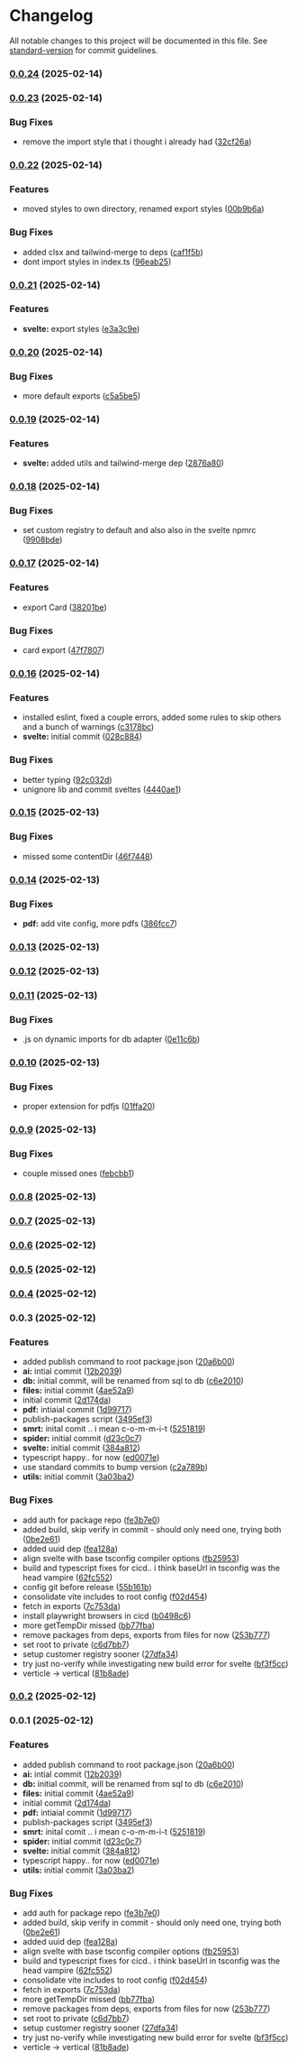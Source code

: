 # Changelog

All notable changes to this project will be documented in this file. See [standard-version](https://github.com/conventional-changelog/standard-version) for commit guidelines.

### [0.0.24](https://git.grffn.net/happyvertical/have-sdk/compare/v0.0.23...v0.0.24) (2025-02-14)

### [0.0.23](https://git.grffn.net/happyvertical/have-sdk/compare/v0.0.22...v0.0.23) (2025-02-14)


### Bug Fixes

* remove the import style that i thought i already had ([32cf26a](https://git.grffn.net/happyvertical/have-sdk/commit/32cf26a3b77374f3c357dabc35a649f37145cbc2))

### [0.0.22](https://git.grffn.net/happyvertical/have-sdk/compare/v0.0.21...v0.0.22) (2025-02-14)


### Features

* moved styles to own directory, renamed export styles ([00b9b6a](https://git.grffn.net/happyvertical/have-sdk/commit/00b9b6a67ed005c0e8dde0fef3a976db8f898fc7))


### Bug Fixes

* added clsx and tailwind-merge to deps ([caf1f5b](https://git.grffn.net/happyvertical/have-sdk/commit/caf1f5bc85352fa5e294f211492f116b02dafe2d))
* dont import styles in index.ts ([96eab25](https://git.grffn.net/happyvertical/have-sdk/commit/96eab25070c1395cf18493905b95e703ea457d8b))

### [0.0.21](https://git.grffn.net/happyvertical/have-sdk/compare/v0.0.20...v0.0.21) (2025-02-14)


### Features

* **svelte:** export styles ([e3a3c9e](https://git.grffn.net/happyvertical/have-sdk/commit/e3a3c9e632af89fa673e2e3220bcc79de0a3b6c8))

### [0.0.20](https://git.grffn.net/happyvertical/have-sdk/compare/v0.0.19...v0.0.20) (2025-02-14)


### Bug Fixes

* more default exports ([c5a5be5](https://git.grffn.net/happyvertical/have-sdk/commit/c5a5be54db6e84c062e71e8c80e4b418c47d8605))

### [0.0.19](https://git.grffn.net/happyvertical/have-sdk/compare/v0.0.18...v0.0.19) (2025-02-14)


### Features

* **svelte:** added utils and tailwind-merge dep ([2876a80](https://git.grffn.net/happyvertical/have-sdk/commit/2876a80501cbf18e53215c641847220c9f331134))

### [0.0.18](https://git.grffn.net/happyvertical/have-sdk/compare/v0.0.17...v0.0.18) (2025-02-14)


### Bug Fixes

* set custom registry to default and also also in the svelte npmrc ([9908bde](https://git.grffn.net/happyvertical/have-sdk/commit/9908bded4e9f2fa8d3029230ed3071d580d1fe91))

### [0.0.17](https://git.grffn.net/happyvertical/have-sdk/compare/v0.0.16...v0.0.17) (2025-02-14)


### Features

* export Card ([38201be](https://git.grffn.net/happyvertical/have-sdk/commit/38201be9a5940e39ab552e8f8a44025fba11b1eb))


### Bug Fixes

* card export ([47f7807](https://git.grffn.net/happyvertical/have-sdk/commit/47f7807f158565566c19ed32ea395fef09697739))

### [0.0.16](https://git.grffn.net/happyvertical/have-sdk/compare/v0.0.15...v0.0.16) (2025-02-14)


### Features

* installed eslint, fixed a couple errors, added some rules to skip others and a bunch of warnings ([c3178bc](https://git.grffn.net/happyvertical/have-sdk/commit/c3178bc7ec8433d32b8191d35f4c247f5d5ea441))
* **svelte:** initial commit ([028c884](https://git.grffn.net/happyvertical/have-sdk/commit/028c884ecdf2c0e8f37e4298d30fb711dc2e6268))


### Bug Fixes

* better typing ([92c032d](https://git.grffn.net/happyvertical/have-sdk/commit/92c032dfdffceb66b87a742d3748054a135086fe))
* unignore lib and commit sveltes ([4440ae1](https://git.grffn.net/happyvertical/have-sdk/commit/4440ae12ce72e01854f2680fa15555010b88e759))

### [0.0.15](https://git.grffn.net/happyvertical/have-sdk/compare/v0.0.14...v0.0.15) (2025-02-13)


### Bug Fixes

* missed some contentDir ([46f7448](https://git.grffn.net/happyvertical/have-sdk/commit/46f744826ceaae6b36ad1f50eb855cf5c2581da4))

### [0.0.14](https://git.grffn.net/happyvertical/have-sdk/compare/v0.0.13...v0.0.14) (2025-02-13)


### Bug Fixes

* **pdf:** add vite config, more pdfs ([386fcc7](https://git.grffn.net/happyvertical/have-sdk/commit/386fcc7a21263cc052aaa419a0647629d25b4464))

### [0.0.13](https://git.grffn.net/happyvertical/have-sdk/compare/v0.0.12...v0.0.13) (2025-02-13)

### [0.0.12](https://git.grffn.net/happyvertical/have-sdk/compare/v0.0.11...v0.0.12) (2025-02-13)

### [0.0.11](https://git.grffn.net/happyvertical/have-sdk/compare/v0.0.10...v0.0.11) (2025-02-13)


### Bug Fixes

* .js on dynamic imports for db adapter ([0e11c6b](https://git.grffn.net/happyvertical/have-sdk/commit/0e11c6be252b834aaf24d9dc43950e66af4227b0))

### [0.0.10](https://git.grffn.net/happyvertical/have-sdk/compare/v0.0.9...v0.0.10) (2025-02-13)


### Bug Fixes

* proper extension for pdfjs ([01ffa20](https://git.grffn.net/happyvertical/have-sdk/commit/01ffa20f236cae3b3f9e348b85b843d630f28bc1))

### [0.0.9](https://git.grffn.net/happyvertical/have-sdk/compare/v0.0.8...v0.0.9) (2025-02-13)


### Bug Fixes

* couple missed ones ([febcbb1](https://git.grffn.net/happyvertical/have-sdk/commit/febcbb1672cdeff05006c1e314d4fc27b6c43485))

### [0.0.8](https://git.grffn.net/happyvertical/have-sdk/compare/v0.0.7...v0.0.8) (2025-02-13)

### [0.0.7](https://git.grffn.net/happyvertical/have-sdk/compare/v0.0.6...v0.0.7) (2025-02-13)

### [0.0.6](https://git.grffn.net/happyvertical/have-sdk/compare/v0.0.5...v0.0.6) (2025-02-12)

### [0.0.5](https://git.grffn.net/happyvertical/have-sdk/compare/v0.0.4...v0.0.5) (2025-02-12)

### [0.0.4](https://git.grffn.net/happyvertical/have-sdk/compare/v0.0.3...v0.0.4) (2025-02-12)

### 0.0.3 (2025-02-12)


### Features

* added publish command to root package.json ([20a6b00](https://git.grffn.net/happyvertical/have-sdk/commit/20a6b00b5ea9c239d71146783eded7090b2c044e))
* **ai:** intial commit ([12b2039](https://git.grffn.net/happyvertical/have-sdk/commit/12b20393b29d6248a5c3749beb6318736474b20f))
* **db:** initial commit, will be renamed from sql to db ([c6e2010](https://git.grffn.net/happyvertical/have-sdk/commit/c6e2010b0ef51af1772db961dc3ffebe49fbe75b))
* **files:** initial commit ([4ae52a9](https://git.grffn.net/happyvertical/have-sdk/commit/4ae52a94f2d91f5abb4ec8af4889a93c1ca44954))
* initial commit ([2d174da](https://git.grffn.net/happyvertical/have-sdk/commit/2d174da8910155b7d969d88a91210d5fba73c195))
* **pdf:** intiaial commit ([1d99717](https://git.grffn.net/happyvertical/have-sdk/commit/1d99717a259a866e1476f20e70f00c2441306883))
* publish-packages script ([3495ef3](https://git.grffn.net/happyvertical/have-sdk/commit/3495ef3064e3b96e0ff30a1600715aa8e3287cde))
* **smrt:** inital comit .. i mean c-o-m-m-i-t ([5251819](https://git.grffn.net/happyvertical/have-sdk/commit/525181921cb55a5b7e4856ac85205a8221a2dcfd))
* **spider:** initial commit ([d23c0c7](https://git.grffn.net/happyvertical/have-sdk/commit/d23c0c73de53735921a472ded710a0f52d91c364))
* **svelte:** initial commit ([384a812](https://git.grffn.net/happyvertical/have-sdk/commit/384a812cdb0843e0f18d1eb783db3847dd71722a))
* typescript happy.. for now ([ed0071e](https://git.grffn.net/happyvertical/have-sdk/commit/ed0071e7d449fce9ed9103d28f22b23a4bc0579b))
* use standard commits to bump version ([c2a789b](https://git.grffn.net/happyvertical/have-sdk/commit/c2a789ba253002aa8d0bb07a51372f6ed10c5925))
* **utils:** initial commit ([3a03ba2](https://git.grffn.net/happyvertical/have-sdk/commit/3a03ba210115ef23f3713bfdbf2ce1c0844aa5a3))


### Bug Fixes

* add auth for package repo ([fe3b7e0](https://git.grffn.net/happyvertical/have-sdk/commit/fe3b7e0d7792ed98e9c87400ea587d03da4da3d3))
* added build, skip verify in commit - should only need one, trying both ([0be2e61](https://git.grffn.net/happyvertical/have-sdk/commit/0be2e61f2d79d5a988a2aad642b00f0b6bea7267))
* added uuid dep ([fea128a](https://git.grffn.net/happyvertical/have-sdk/commit/fea128ad7ba3058947b3755befd713af4ae0fdf5))
* align svelte with base tsconfig compiler options ([fb25953](https://git.grffn.net/happyvertical/have-sdk/commit/fb259537fe5067124dbef21998c1c4d475efd2e8))
* build and typescript fixes for cicd.. i think baseUrl in tsconfig was the head vampire ([62fc552](https://git.grffn.net/happyvertical/have-sdk/commit/62fc552ef528553767bd9f041b6a7a7a5c7d7832))
* config git before release ([55b161b](https://git.grffn.net/happyvertical/have-sdk/commit/55b161be820fd7b29f7c8a16fd159254b99265a9))
* consolidate vite includes to root config ([f02d454](https://git.grffn.net/happyvertical/have-sdk/commit/f02d45495ed28495f711ac684becebdb4999f1a9))
* fetch in exports ([7c753da](https://git.grffn.net/happyvertical/have-sdk/commit/7c753da0754b7c8c77956620764443c3a41d20fc))
* install playwright browsers in cicd ([b0498c6](https://git.grffn.net/happyvertical/have-sdk/commit/b0498c6e7938f3d07f1425badeb07e1e1e048cc3))
* more getTempDir missed ([bb77fba](https://git.grffn.net/happyvertical/have-sdk/commit/bb77fba462d99d8698979a9e245a56d17d6746f0))
* remove packages from deps, exports from files for now ([253b777](https://git.grffn.net/happyvertical/have-sdk/commit/253b777fbf44f45a88608d9297e4eaf7421b3fa5))
* set root to private ([c6d7bb7](https://git.grffn.net/happyvertical/have-sdk/commit/c6d7bb7760e96b3d369926bdd297fef78f07645e))
* setup customer registry sooner ([27dfa34](https://git.grffn.net/happyvertical/have-sdk/commit/27dfa343c288d7914eea54e285a1c14b85f4212d))
* try just no-verify while investigating new build error for svelte ([bf3f5cc](https://git.grffn.net/happyvertical/have-sdk/commit/bf3f5ccef8bb943e5eb940bb9b5c052a23a95ad3))
* verticle -> vertical ([81b8ade](https://git.grffn.net/happyvertical/have-sdk/commit/81b8adec768382abe4170900b621e1cfc74e748d))

### [0.0.2](https://git.grffn.net:2222/happyvertical/have-sdk/compare/v0.0.1...v0.0.2) (2025-02-12)

### 0.0.1 (2025-02-12)


### Features

* added publish command to root package.json ([20a6b00](https://git.grffn.net:2222/happyvertical/have-sdk/commit/20a6b00b5ea9c239d71146783eded7090b2c044e))
* **ai:** intial commit ([12b2039](https://git.grffn.net:2222/happyvertical/have-sdk/commit/12b20393b29d6248a5c3749beb6318736474b20f))
* **db:** initial commit, will be renamed from sql to db ([c6e2010](https://git.grffn.net:2222/happyvertical/have-sdk/commit/c6e2010b0ef51af1772db961dc3ffebe49fbe75b))
* **files:** initial commit ([4ae52a9](https://git.grffn.net:2222/happyvertical/have-sdk/commit/4ae52a94f2d91f5abb4ec8af4889a93c1ca44954))
* initial commit ([2d174da](https://git.grffn.net:2222/happyvertical/have-sdk/commit/2d174da8910155b7d969d88a91210d5fba73c195))
* **pdf:** intiaial commit ([1d99717](https://git.grffn.net:2222/happyvertical/have-sdk/commit/1d99717a259a866e1476f20e70f00c2441306883))
* publish-packages script ([3495ef3](https://git.grffn.net:2222/happyvertical/have-sdk/commit/3495ef3064e3b96e0ff30a1600715aa8e3287cde))
* **smrt:** inital comit .. i mean c-o-m-m-i-t ([5251819](https://git.grffn.net:2222/happyvertical/have-sdk/commit/525181921cb55a5b7e4856ac85205a8221a2dcfd))
* **spider:** initial commit ([d23c0c7](https://git.grffn.net:2222/happyvertical/have-sdk/commit/d23c0c73de53735921a472ded710a0f52d91c364))
* **svelte:** initial commit ([384a812](https://git.grffn.net:2222/happyvertical/have-sdk/commit/384a812cdb0843e0f18d1eb783db3847dd71722a))
* typescript happy.. for now ([ed0071e](https://git.grffn.net:2222/happyvertical/have-sdk/commit/ed0071e7d449fce9ed9103d28f22b23a4bc0579b))
* **utils:** initial commit ([3a03ba2](https://git.grffn.net:2222/happyvertical/have-sdk/commit/3a03ba210115ef23f3713bfdbf2ce1c0844aa5a3))


### Bug Fixes

* add auth for package repo ([fe3b7e0](https://git.grffn.net:2222/happyvertical/have-sdk/commit/fe3b7e0d7792ed98e9c87400ea587d03da4da3d3))
* added build, skip verify in commit - should only need one, trying both ([0be2e61](https://git.grffn.net:2222/happyvertical/have-sdk/commit/0be2e61f2d79d5a988a2aad642b00f0b6bea7267))
* added uuid dep ([fea128a](https://git.grffn.net:2222/happyvertical/have-sdk/commit/fea128ad7ba3058947b3755befd713af4ae0fdf5))
* align svelte with base tsconfig compiler options ([fb25953](https://git.grffn.net:2222/happyvertical/have-sdk/commit/fb259537fe5067124dbef21998c1c4d475efd2e8))
* build and typescript fixes for cicd.. i think baseUrl in tsconfig was the head vampire ([62fc552](https://git.grffn.net:2222/happyvertical/have-sdk/commit/62fc552ef528553767bd9f041b6a7a7a5c7d7832))
* consolidate vite includes to root config ([f02d454](https://git.grffn.net:2222/happyvertical/have-sdk/commit/f02d45495ed28495f711ac684becebdb4999f1a9))
* fetch in exports ([7c753da](https://git.grffn.net:2222/happyvertical/have-sdk/commit/7c753da0754b7c8c77956620764443c3a41d20fc))
* more getTempDir missed ([bb77fba](https://git.grffn.net:2222/happyvertical/have-sdk/commit/bb77fba462d99d8698979a9e245a56d17d6746f0))
* remove packages from deps, exports from files for now ([253b777](https://git.grffn.net:2222/happyvertical/have-sdk/commit/253b777fbf44f45a88608d9297e4eaf7421b3fa5))
* set root to private ([c6d7bb7](https://git.grffn.net:2222/happyvertical/have-sdk/commit/c6d7bb7760e96b3d369926bdd297fef78f07645e))
* setup customer registry sooner ([27dfa34](https://git.grffn.net:2222/happyvertical/have-sdk/commit/27dfa343c288d7914eea54e285a1c14b85f4212d))
* try just no-verify while investigating new build error for svelte ([bf3f5cc](https://git.grffn.net:2222/happyvertical/have-sdk/commit/bf3f5ccef8bb943e5eb940bb9b5c052a23a95ad3))
* verticle -> vertical ([81b8ade](https://git.grffn.net:2222/happyvertical/have-sdk/commit/81b8adec768382abe4170900b621e1cfc74e748d))
